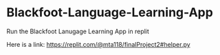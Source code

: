 # Blackfoot-Language-Learning-App

Run the Blackfoot Lanugage Learning App in replit

Here is a link: https://replit.com/@mta118/finalProject2#helper.py
